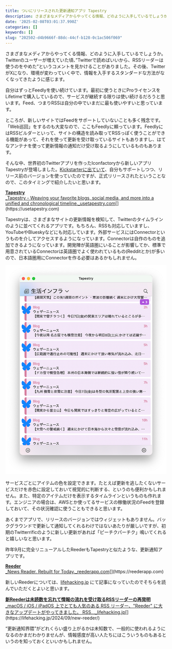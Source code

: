 ```yaml
---
title: ついにリリースされた更新通知アプリ Tapestry
description: さまざまなメディアからやってくる情報、どのように入手しているでしょうか。Twitterのユーザーが増えていた頃、”Twitterで読めばいいから、RSSリーダーは使うのをやめた”というコメントを見かけることがありました。その後、TwitterがXになり、環境が変わっていく中で、情
date: '2025-02-08T03:01:37.990Z'
categories: []
keywords: []
slug: "202502-d4b9666f-88dc-44cf-b128-0c1ac506f069"
---
```

さまざまなメディアからやってくる情報、どのように入手しているでしょうか。Twitterのユーザーが増えていた頃、”Twitterで読めばいいから、RSSリーダーは使うのをやめた”というコメントを見かけることがありました。その後、TwitterがXになり、環境が変わっていく中で、情報を入手するスタンダードな方法がなくなってきたように感じます。

自分はずっとFeedlyを使い続けています。最初に使うときにProライセンスをLifetimeで購入しているので、サービスが継続する限りは使い続けるだろうと思います。Feed、つまりRSSは自分の中でいまだに最も使いやすいと思っています。

ところが、新しいサイトではFeedをサポートしていないことも多く残念です。「Web巡回」をするのも大変なので、ここもFeedlyに頼っています。FeedlyにはRSSビルダーといって、サイトの構造を読み取ってRSSっぽく使うことができる機能があって、それを使って更新を受け取っているサイトもありますし、はてなアンテナを使って更新情報の通知だけ受け取るようにしているものもあります。

そんな中、世界初のTwitterアプリを作ったIconfactoryから新しいアプリTapestryが登場しました。[Kickstarterに出ていて](https://www.kickstarter.com/projects/iconfactory/project-tapestry/)、自分もサポートしつつ、リリース前のバージョンを使っていたのですが、正式リリースされたということなので、このタイミングで紹介したいと思います。

[**Tapestry**  
_Tapestry - Weaving your favorite blogs, social media, and more into a unified and chronological timeline._usetapestry.com](https://usetapestry.com "https://usetapestry.com")[](https://usetapestry.com)

Tapestryは、さまざまなサイトの更新情報を検知して、Twitterのタイムラインのように並べてくれるアプリです。もちろん、RSSも対応していますし、YouTubeやBlueskyなどにも対応しています。外部サービスにはConnectorというものを介してアクセスするようになっています。Connectorは自作のものを追加できるようになっています。開発陣が英語圏にいることが影響してか、標準で用意されているConnectorは英語圏でよく使われているもの(Redditとか)が多いので、日本語圏用にConnectorを作る必要はあるかもしれません。

![](1__HpeSCZ5QLBkEJDeMOBpxOQ.png)

サービスごとにアイテムの色を設定できます。たとえば更新を逃したくないサービスだけを赤色に設定しておいて視覚的に判断する、というのも便利かもしれません。また、特定のアイテムだけを表示するタイムラインというものも作れます。エンジニアの場合は、AWSとか使ってるサービスの稼働状況のFeedを登録しておいて、その状況確認に使うこともできると思います。

あくまでアプリで、リリースのバージョンではウィジェットもありません。バックグラウンドで更新して通知してくれるわけではないあたりが厳しいですが、初期のTwitterrificのように新しい更新があれば「ピーチクパーチク」鳴いてくれると嬉しいなと思います。

昨年9月に完全リニューアルしたReederもTapestryと似たような、更新通知アプリです。

[**Reeder**  
_News Reader. Rebuilt for Today._reederapp.com](https://reederapp.com "https://reederapp.com")[](https://reederapp.com)

新しいReederについては、[lifehacking.jp](https://lifehacking.jp) にて記事になっていたのでそちらを読んでいただくとよいと思います。

[**新Reederは未読数を忘れて情報の流れを受け取るRSSリーダーの再発明**  
_macOS / iOS / iPadOS 上でとても人気のある RSS リーダー、"Reeder" に大きなアップデートがやってきました。 RSS…_lifehacking.jp](https://lifehacking.jp/2024/09/new-reeder/ "https://lifehacking.jp/2024/09/new-reeder/")[](https://lifehacking.jp/2024/09/new-reeder/)

“更新通知界隈”がどれくらい盛り上がるかは未知数で、一般的に使われるようになるのかまだわかりませんが、情報感度が高い人たちにはこういうものもあるというのを知っておくといいかもしれません。